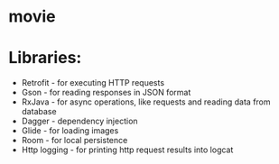 # movie
# Libraries:
* Retrofit -  for executing HTTP requests
* Gson -  for reading responses in JSON format
* RxJava - for async operations, like requests and reading data from database
* Dagger - dependency injection
* Glide - for loading images
* Room - for local persistence
* Http logging - for printing http request results into logcat
